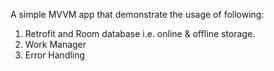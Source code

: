 A simple MVVM app that demonstrate the usage of following:

1. Retrofit and Room database i.e. online & offline storage.
2. Work Manager
3. Error Handling
